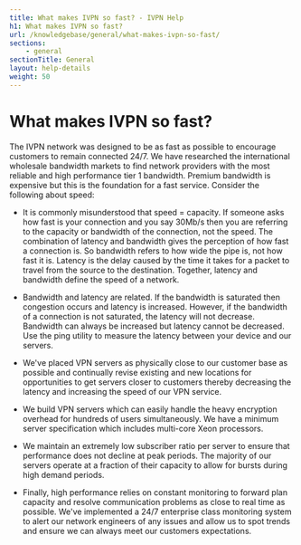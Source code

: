 ```yaml
---
title: What makes IVPN so fast? - IVPN Help
h1: What makes IVPN so fast?
url: /knowledgebase/general/what-makes-ivpn-so-fast/
sections:
    - general
sectionTitle: General
layout: help-details
weight: 50
---
```

# What makes IVPN so fast?

The IVPN network was designed to be as fast as possible to encourage customers to remain connected 24/7. We have researched the international wholesale bandwidth markets to find network providers with the most reliable and high performance tier 1 bandwidth. Premium bandwidth is expensive but this is the foundation for a fast service. Consider the following about speed:

- It is commonly misunderstood that speed = capacity. If someone asks how fast is your connection and you say 30Mb/s then you are referring to the capacity or bandwidth of the connection, not the speed. The combination of latency and bandwidth gives the perception of how fast a connection is. So bandwidth refers to how wide the pipe is, not how fast it is. Latency is the delay caused by the time it takes for a packet to travel from the source to the destination. Together, latency and bandwidth define the speed of a network.

- Bandwidth and latency are related. If the bandwidth is saturated then congestion occurs and latency is increased. However, if the bandwidth of a connection is not saturated, the latency will not decrease. Bandwidth can always be increased but latency cannot be decreased. Use the ping utility to measure the latency between your device and our servers.

- We've placed VPN servers as physically close to our customer base as possible and continually revise existing and new locations for opportunities to get servers closer to customers thereby decreasing the latency and increasing the speed of our VPN service. 

- We build VPN servers which can easily handle the heavy encryption overhead for hundreds of users simultaneously. We have a minimum server specification which includes multi-core Xeon processors.

- We maintain an extremely low subscriber ratio per server to ensure that performance does not decline at peak periods. The majority of our servers operate at a fraction of their capacity to allow for bursts during high demand periods.

- Finally, high performance relies on constant monitoring to forward plan capacity and resolve communication problems as close to real time as possible. We've implemented a 24/7 enterprise class monitoring system to alert our network engineers of any issues and allow us to spot trends and ensure we can always meet our customers expectations.

